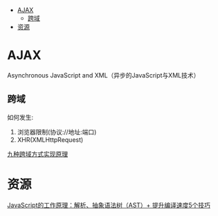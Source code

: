 <!-- TOC -->

- [AJAX](#ajax)
    - [跨域](#跨域)
- [资源](#资源)

<!-- /TOC -->

# AJAX

Asynchronous JavaScript and XML（异步的JavaScript与XML技术）

## 跨域

如何发生:
1. 浏览器限制(协议://地址:端口)
2. XHR(XMLHttpRequest)

[九种跨域方式实现原理](https://mp.weixin.qq.com/s/HxJI0q_5_nqf-tKX2pz1FQ)

# 资源

[JavaScript的工作原理：解析、抽象语法树（AST）+ 提升编译速度5个技巧](https://www.cnblogs.com/fundebug/p/how-does-javascript-compile.html)<br>
